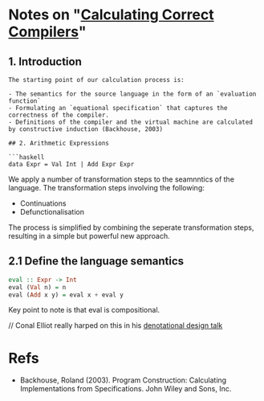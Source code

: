 # Notes on "[Calculating Correct Compilers](https://www.cs.nott.ac.uk/~pszgmh/ccc.pdf)"

## 1. Introduction

```
The starting point of our calculation process is:

- The semantics for the source language in the form of an `evaluation function`
- Formulating an `equational specification` that captures the correctness of the compiler.
- Definitions of the compiler and the virtual machine are calculated by constructive induction (Backhouse, 2003)

## 2. Arithmetic Expressions

```haskell
data Expr = Val Int | Add Expr Expr
```

We apply a number of transformation steps to the seamnntics of the language. The transformation steps involving the following:

- Continuations
- Defunctionalisation

The process is simplified by combining the seperate transformation steps, resulting in a simple but powerful new approach.

## 2.1 Define the language semantics

```haskell
eval :: Expr -> Int
eval (Val n) = n
eval (Add x y) = eval x + eval y
```

Key point to note is that eval is compositional.

// Conal Elliot really harped on this in his [denotational design talk](https://www.youtube.com/watch?v=bmKYiUOEo2A)


# Refs

- Backhouse, Roland (2003). Program Construction: Calculating Implementations from Specifications. John Wiley and Sons, Inc.

